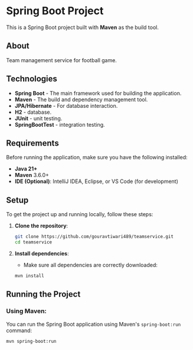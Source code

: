 # Spring Boot Project

This is a Spring Boot project built with **Maven** as the build tool.

## About

Team management service for football game. 

## Technologies

- **Spring Boot** - The main framework used for building the application.
- **Maven** - The build and dependency management tool.
- **JPA/Hibernate** - For database interaction.
- **H2** - database.
- **JUnit** - unit testing.
- **SpringBootTest** - integration testing.

## Requirements

Before running the application, make sure you have the following installed:

- **Java 21+**
- **Maven** 3.6.0+
- **IDE (Optional)**: IntelliJ IDEA, Eclipse, or VS Code (for development)

## Setup

To get the project up and running locally, follow these steps:

1. **Clone the repository**:
    ```bash
    git clone https://github.com/gouravtiwari489/teamservice.git
    cd teamservice
    ```

2. **Install dependencies**:
    - Make sure all dependencies are correctly downloaded:
    ```bash
    mvn install
    ```

## Running the Project

### Using Maven:

You can run the Spring Boot application using Maven's `spring-boot:run` command:

```bash
mvn spring-boot:run